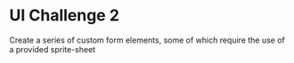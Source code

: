 # UI Challenge 2

Create a series of custom form elements, some of which require the use of a provided sprite-sheet
